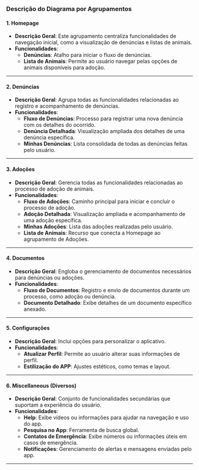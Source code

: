 


### **Descrição do Diagrama por Agrupamentos**

#### 1. **Homepage**
- **Descrição Geral**: Este agrupamento centraliza funcionalidades de navegação inicial, como a visualização de denúncias e listas de animais.
- **Funcionalidades**:
  - **Denúncias**: Atalho para iniciar o fluxo de denúncias.
  - **Lista de Animais**: Permite ao usuário navegar pelas opções de animais disponíveis para adoção.

---

#### 2. **Denúncias**
- **Descrição Geral**: Agrupa todas as funcionalidades relacionadas ao registro e acompanhamento de denúncias.
- **Funcionalidades**:
  - **Fluxo de Denúncias**: Processo para registrar uma nova denúncia com os detalhes do ocorrido.
  - **Denúncia Detalhada**: Visualização ampliada dos detalhes de uma denúncia específica.
  - **Minhas Denúncias**: Lista consolidada de todas as denúncias feitas pelo usuário.

---

#### 3. **Adoções**
- **Descrição Geral**: Gerencia todas as funcionalidades relacionadas ao processo de adoção de animais.
- **Funcionalidades**:
  - **Fluxo de Adoções**: Caminho principal para iniciar e concluir o processo de adoção.
  - **Adoção Detalhada**: Visualização ampliada e acompanhamento de uma adoção específica.
  - **Minhas Adoções**: Lista das adoções realizadas pelo usuário.
  - **Lista de Animais**: Recurso que conecta a Homepage ao agrupamento de Adoções.

---

#### 4. **Documentos**
- **Descrição Geral**: Engloba o gerenciamento de documentos necessários para denúncias ou adoções.
- **Funcionalidades**:
  - **Fluxo de Documentos**: Registro e envio de documentos durante um processo, como adoção ou denúncia.
  - **Documento Detalhado**: Exibe detalhes de um documento específico anexado.

---

#### 5. **Configurações**
- **Descrição Geral**: Inclui opções para personalizar o aplicativo.
- **Funcionalidades**:
  - **Atualizar Perfil**: Permite ao usuário alterar suas informações de perfil.
  - **Estilização do APP**: Ajustes estéticos, como temas e layout.

---

#### 6. **Miscellaneous (Diversos)**
- **Descrição Geral**: Conjunto de funcionalidades secundárias que suportam a experiência do usuário.
- **Funcionalidades**:
  - **Help**: Exibe vídeos ou informações para ajudar na navegação e uso do app.
  - **Pesquisa no App**: Ferramenta de busca global.
  - **Contatos de Emergência**: Exibe números ou informações úteis em casos de emergência.
  - **Notificações**: Gerenciamento de alertas e mensagens enviadas pelo app.

---
